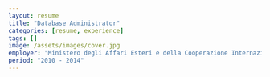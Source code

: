 ```yaml
---
layout: resume
title: "Database Administrator"
categories: [resume, experience]
tags: []
image: /assets/images/cover.jpg
employer: "Ministero degli Affari Esteri e della Cooperazione Internazionale"
period: "2010 - 2014"
---
```

